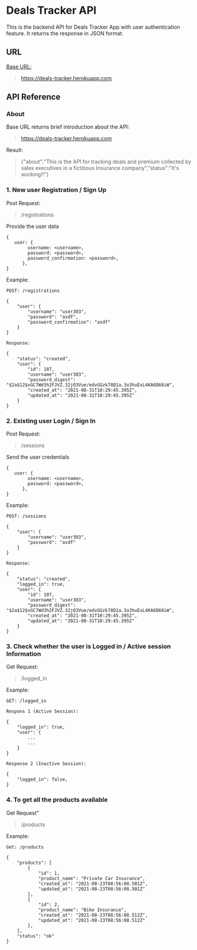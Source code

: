 # Deals Tracker API
This is the backend API for Deals Tracker App with user authentication feature.
It returns the response in JSON format.

## URL

[Base URL:](https://deals-tracker.herokuapp.com)

> https://deals-tracker.herokuapp.com


## API Reference

### About

Base URL returns brief introduction about the API:

> https://deals-tracker.herokuapp.com


Result:

> {"about":"This is the API for tracking deals and premium collected by sales executives in a fictitious Insurance company","status":"It's working!!"}

### 1. New user Registration / Sign Up

Post Request:

> /registrations

Provide the user data
 
```bigquery
{
   user: {
        username: <username>,
        password: <password>,
        password_confirmation: <password>,
      },
}
```

Example:
```bigquery
POST: /registrations

{
    "user": {
        "username": "user303",
        "password": "asdf",
        "password_confirmation": "asdf"
    }
}

Response:

{
    "status": "created",
    "user": {
        "id": 107,
        "username": "user303",
        "password_digest": "$2a$12$vGC7Wd3h2FJVZ.32jO3Vue/edvGGzk78Q1a.3o3huExL4KA6D68iW",
        "created_at": "2021-08-31T10:29:45.395Z",
        "updated_at": "2021-08-31T10:29:45.395Z"
    }
}
```

### 2. Existing user Login / Sign In

Post Request:

> /sessions

Send the user credentials
```bigquery
{
   user: {
        username: <username>,
        password: <password>,
      },
}
```

Example:

```bigquery
POST: /sessions

{
    "user": {
        "username": "user303",
        "password": "asdf"
    }
}

Response:

{
    "status": "created",
    "logged_in": true,
    "user": {
        "id": 107,
        "username": "user303",
        "password_digest": "$2a$12$vGC7Wd3h2FJVZ.32jO3Vue/edvGGzk78Q1a.3o3huExL4KA6D68iW",
        "created_at": "2021-08-31T10:29:45.395Z",
        "updated_at": "2021-08-31T10:29:45.395Z"
    }
}
```

### 3. Check whether the user is Logged in / Active session Information
Get Request:

> /logged_in

Example:
```bigquery
GET: /logged_in

Respons 1 (Active Session):

{
    "logged_in": true,
    "user": {
        ...
        ...
    }
}

Response 2 (Inactive Session):

{
    "logged_in": false,
}

```

### 4. To get all the products available

Get Request"

> /products

Example:

```bigquery
Get: /products

{
    "products": [
        {
            "id": 1,
            "product_name": "Private Car Insurance",
            "created_at": "2021-08-23T08:56:08.501Z",
            "updated_at": "2021-08-23T08:56:08.501Z"
        },
        {
            "id": 2,
            "product_name": "Bike Insurance",
            "created_at": "2021-08-23T08:56:08.512Z",
            "updated_at": "2021-08-23T08:56:08.512Z"
        },    
    ],
    "status": "ok"
}
```













